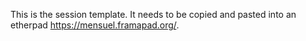 This is the session template. It needs to be copied and pasted into an etherpad https://mensuel.framapad.org/.
